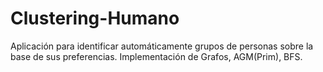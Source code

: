 # Clustering-Humano
Aplicación para identificar automáticamente grupos de personas sobre la base de sus preferencias. Implementación de Grafos, AGM(Prim), BFS.
